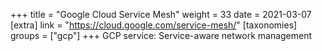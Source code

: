 +++
title = "Google Cloud Service Mesh"
weight = 33
date = 2021-03-07
[extra]
link = "https://cloud.google.com/service-mesh/"
[taxonomies]
groups = ["gcp"]
+++
GCP service: Service-aware network management

